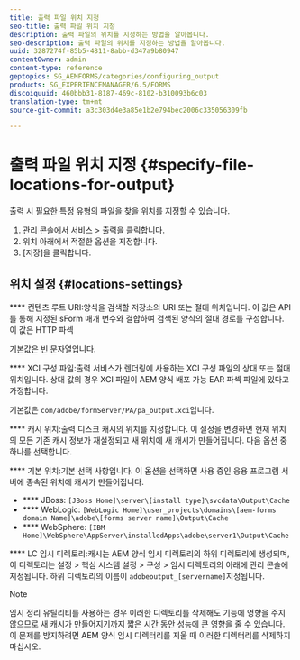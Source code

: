 ```yaml
---
title: 출력 파일 위치 지정
seo-title: 출력 파일 위치 지정
description: 출력 파일의 위치를 지정하는 방법을 알아봅니다.
seo-description: 출력 파일의 위치를 지정하는 방법을 알아봅니다.
uuid: 3287274f-85b5-4811-8abb-d347a9b80947
contentOwner: admin
content-type: reference
geptopics: SG_AEMFORMS/categories/configuring_output
products: SG_EXPERIENCEMANAGER/6.5/FORMS
discoiquuid: 460bbb31-8187-469c-8102-b310093b6c03
translation-type: tm+mt
source-git-commit: a3c303d4e3a85e1b2e794bec2006c335056309fb

---
```



# 출력 파일 위치 지정 {#specify-file-locations-for-output}

출력 시 필요한 특정 유형의 파일을 찾을 위치를 지정할 수 있습니다.

1. 관리 콘솔에서 서비스 > 출력을 클릭합니다.
1. 위치 아래에서 적절한 옵션을 지정합니다.
1. [저장]을 클릭합니다.

## 위치 설정 {#locations-settings}

**** 컨텐츠 루트 URI:양식을 검색할 저장소의 URI 또는 절대 위치입니다. 이 값은 API를 통해 지정된 sForm 매개 변수와 결합하여 검색된 양식의 절대 경로를 구성합니다. 이 값은 HTTP 파섹

기본값은 빈 문자열입니다.

**** XCI 구성 파일:출력 서비스가 렌더링에 사용하는 XCI 구성 파일의 상대 또는 절대 위치입니다. 상대 값의 경우 XCI 파일이 AEM 양식 배포 가능 EAR 파섹 파일에 있다고 가정합니다.

기본값은 `com/adobe/formServer/PA/pa_output.xci`입니다.

**** 캐시 위치:출력 디스크 캐시의 위치를 지정합니다. 이 설정을 변경하면 현재 위치의 모든 기존 캐시 정보가 재설정되고 새 위치에 새 캐시가 만들어집니다. 다음 옵션 중 하나를 선택합니다.

**** 기본 위치:기본 선택 사항입니다. 이 옵션을 선택하면 사용 중인 응용 프로그램 서버에 종속된 위치에 캐시가 만들어집니다.

* **** JBoss: `[JBoss Home]\server\[install type]\svcdata\Output\Cache`
* **** WebLogic: `[WebLogic Home]\user_projects\domains\[aem-forms domain Name]\adobe\[forms server name]\Output\Cache`
* **** WebSphere: `[IBM Home]\WebSphere\AppServer\installedApps\adobe\server1\Output\Cache`

**** LC 임시 디렉토리:캐시는 AEM 양식 임시 디렉토리의 하위 디렉토리에 생성되며, 이 디렉토리는 설정 > 핵심 시스템 설정 > 구성 > 임시 디렉토리의 아래에 관리 콘솔에 지정됩니다. 하위 디렉토리의 이름이 `adobeoutput_[servername]`지정됩니다.

>[!NOTE]
>
>임시 정리 유틸리티를 사용하는 경우 이러한 디렉토리를 삭제해도 기능에 영향을 주지 않으므로 새 캐시가 만들어지기까지 짧은 시간 동안 성능에 큰 영향을 줄 수 있습니다. 이 문제를 방지하려면 AEM 양식 임시 디렉터리를 지울 때 이러한 디렉터리를 삭제하지 마십시오.

